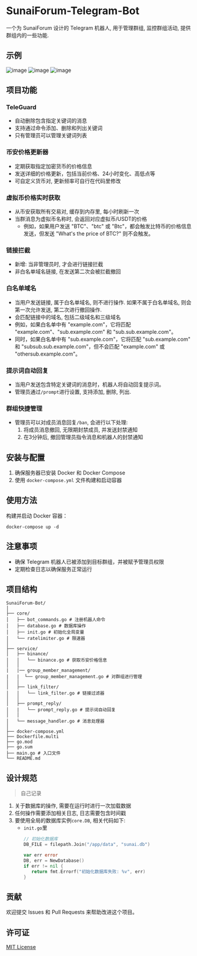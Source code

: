 # SunaiForum-Telegram-Bot
一个为 SunaiForum 设计的 Telegram 机器人, 用于管理群组, 监控群组活动, 提供群组内的一些功能.


## 示例

![image](https://github.com/user-attachments/assets/b5651dd9-495f-4a65-a248-610956c4a6c1)
![image](https://github.com/user-attachments/assets/6188410f-3c67-49d1-80a8-6ca28541c8c0)
![image](https://github.com/user-attachments/assets/57017af9-7ec1-41c6-b287-a8b2decd60f8)


## 项目功能


### TeleGuard
- 自动删除包含指定关键词的消息
- 支持通过命令添加、删除和列出关键词
- 只有管理员可以管理关键词列表

### 币安价格更新器
- 定期获取指定加密货币的价格信息
- 发送详细的价格更新，包括当前价格、24小时变化、高低点等
- 可自定义货币对, 更新频率可自行在代码里修改

### 虚拟币价格实时获取
- 从币安获取所有交易对, 缓存到内存里, 每小时刷新一次
- 当群消息为虚拟币名称时, 会返回对应虚拟币/USDT的价格
  - 例如，如果用户发送 "BTC"、"btc" 或 "Btc"，都会触发比特币的价格信息发送，但发送 "What's the price of BTC?" 则不会触发。

### 链接拦截
- 新增: 当非管理员时, 才会进行链接拦截
- 非白名单域名链接, 在发送第二次会被拦截撤回

### 白名单域名
- 当用户发送链接, 属于白名单域名, 则不进行操作. 如果不属于白名单域名, 则会第一次允许发送, 第二次进行撤回操作.
- 会匹配链接中的域名, 包括二级域名和三级域名
- 例如，如果白名单中有 "example.com"，它将匹配 "example.com"、"sub.example.com" 和 "sub.sub.example.com"。
- 同时，如果白名单中有 "sub.example.com"，它将匹配 "sub.example.com" 和 "subsub.sub.example.com"，但不会匹配 "example.com" 或 "othersub.example.com"。

### 提示词自动回复
- 当用户发送包含特定关键词的消息时，机器人将自动回复提示词。
- 管理员通过`/prompt`进行设置, 支持添加, 删除, 列出.

### 群组快捷管理
- 管理员可以对成员消息回复`/ban`, 会进行以下处理: 
  1. 将成员消息撤回, 无限期封禁成员, 并发送封禁通知
  2. 在3分钟后, 撤回管理员指令消息和机器人的封禁通知


## 安装与配置

1. 确保服务器已安装 Docker 和 Docker Compose
2. 使用 `docker-compose.yml` 文件构建和启动容器

## 使用方法

构建并启动 Docker 容器：
```
docker-compose up -d 
```

## 注意事项

- 确保 Telegram 机器人已被添加到目标群组，并被赋予管理员权限
- 定期检查日志以确保服务正常运行

## 项目结构
```
SunaiForum-Bot/
│
├── core/
│   ├── bot_commands.go # 注册机器人命令
│   ├── database.go # 数据库操作
│   ├── init.go # 初始化全局变量
│   └── ratelimiter.go # 限速器
│
├── service/
│   ├── binance/
│   │   └── binance.go # 获取币安价格信息
│   │   
|   |── group_member_management/
|   |  └── group_member_management.go # 对群组进行管理
│   │  
│   ├── link_filter/
│   │   └── link_filter.go # 链接过滤器
│   │
│   ├── prompt_reply/
│   |   └── prompt_reply.go # 提示词自动回复
│   │
│   └── message_handler.go # 消息处理器
│
├── docker-compose.yml
├── Dockerfile.multi
├── go.mod
├── go.sum
├── main.go # 入口文件
└── README.md
```
## 设计规范

> 自己记录

1. 关于数据库的操作, 需要在运行时进行一次加载数据
2. 任何操作需要添加相关日志, 日志需要包含时间戳
3. 要使用全局的数据库实例`core.DB`, 相关代码如下:
   - `init.go`里
      ``` go
      // 初始化数据库
      DB_FILE = filepath.Join("/app/data", "sunai.db")

      var err error
      DB, err = NewDatabase()
      if err != nil {
         return fmt.Errorf("初始化数据库失败: %v", err)
      }
      ```

## 贡献

欢迎提交 Issues 和 Pull Requests 来帮助改进这个项目。

## 许可证

[MIT License](LICENSE)